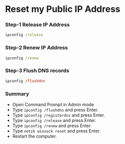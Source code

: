 # Reset my Public IP Address


### Step-1 Release IP Address
```cmd
ipconfig /release
```
### Step-2 Renew IP Address
```cmd showLineNumbers
ipconfig /renew
```

### Step-3 Flush DNS records
```ps showLineNumbers
ipconfig /flushdns
```


### Summary

- Open Command Prompt  in Admin mode
- Type ```ipconfig /flushdns``` and press Enter.
- Type ```ipconfig /registerdns``` and press Enter.
- Type ```ipconfig /release``` and press Enter.
- Type ```ipconfig /renew``` and press Enter.
- Type ```netsh winsock reset``` and press Enter.
- Restart the computer.